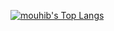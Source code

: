 [![mouhib's Top Langs](https://github-readme-stats.vercel.app/api/top-langs/?username=mmouhib&&layout=compact&theme=algolia)](https://github.com/mmouhib/mmouhib)
